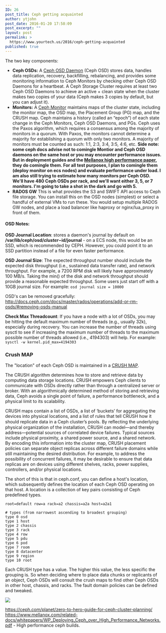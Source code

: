```yaml
---
ID: 26
post_title: Ceph getting acquainted
author: ytjohn
post_date: 2016-01-20 17:58:09
post_excerpt: ""
layout: post
permalink: >
  https://www.yourtech.us/2016/ceph-getting-acquainted
published: true
---
```

The two key components:

  * **Ceph OSDs:** A [Ceph OSD Daemon](http://docs.ceph.com/docs/master/glossary/#term-ceph-osd-daemon) (Ceph OSD) stores data, handles data replication, recovery, backfilling, rebalancing, and provides some monitoring information to Ceph Monitors by checking other Ceph OSD Daemons for a heartbeat. A Ceph Storage Cluster requires at least two Ceph OSD Daemons to achieve an active + clean state when the cluster makes two copies of your data (Ceph makes 3 copies by default, but you can adjust it).
  * **Monitors:** A [Ceph Monitor](http://docs.ceph.com/docs/master/glossary/#term-ceph-monitor) maintains maps of the cluster state, including the monitor map, the OSD map, the Placement Group (PG) map, and the CRUSH map. Ceph maintains a history (called an “epoch”) of each state change in the Ceph Monitors, Ceph OSD Daemons, and PGs.  Ceph uses the Paxos algorithm, which requires a consensus among the majority of monitors in a quorum. With Paxos, the monitors cannot determine a majority for establishing a quorum with only two monitors. A majority of monitors must be counted as such: 1:1, 2:3, 3:4, 3:5, 4:6, etc.  __Side note: some ceph docs advise not to comingle Montior and Ceph OSD daemons on the same host or you may encounter performance issues. But in deployment guides and the [Mellanox high performance paper](https://www.mellanox.com/related-docs/whitepapers/WP_Deploying_Ceph_over_High_Performance_Networks.pdf), they do comingle them. For all test purposes, I plan to comingle them (deploy monitor on ecs nodes) and evaluate performance under load. I am also still trying to estimate how many monitors per Ceph OSD.  We'll have 480 Ceph OSDs per rack, and we'll want either 3, 5, or 7 monitors. I'm going to take a shot in the dark and go with 5.__
  * **RADOS GW**  This is what provides the S3 and SWIFT API access to Ceph file storage. You can install this on the OSD nodes (simplest) or select a handful of external VMs to run these. You would setup multiple RADOS GW nodes, and place a load balancer like haproxy or nginx/lua_proxy in front of them.

#### OSD Notes:

**OSD Journal Location**: stores a daemon's journal by default on **/var/lib/ceph/osd/$cluster-$id/journal** - on a ECS node, this would be an SSD, which is recommended by CEPH.  However, you could point it to an SSD partition instead of a file for even faster performance.

**OSD Journal Size**: The expected throughput number should include the expected disk throughput (i.e., sustained data transfer rate), and network throughput. For example, a 7200 RPM disk will likely have approximately 100 MB/s. Taking the min() of the disk and network throughput should provide a reasonable expected throughput. Some users just start off with a 10GB journal size. For example:
`osd journal size = 10000`

OSD's can be removed gracefully: http://docs.ceph.com/docs/master/rados/operations/add-or-rm-osds/#removing-osds-manual

**Check Max Threadcount**: If you have a node with a lot of OSDs, you may be hitting the default maximum number of threads (e.g., usually 32k), especially during recovery. You can increase the number of threads using sysctl to see if increasing the maximum number of threads to the maximum possible number of threads allowed (i.e., 4194303) will help. For example:
`sysctl -w kernel.pid_max=4194303`

### Crush MAP

The "location" of each Ceph OSD is maintained in a [CRUSH MAP](http://docs.ceph.com/docs/master/rados/operations/crush-map/).

The CRUSH algorithm determines how to store and retrieve data by computing data storage locations. CRUSH empowers Ceph clients to communicate with OSDs directly rather than through a centralized server or broker. With an algorithmically determined method of storing and retrieving data, Ceph avoids a single point of failure, a performance bottleneck, and a physical limit to its scalability.

CRUSH maps contain a list of OSDs, a list of ‘buckets’ for aggregating the devices into physical locations, and a list of rules that tell CRUSH how it should replicate data in a Ceph cluster’s pools. By reﬂecting the underlying physical organization of the installation, CRUSH can model—and thereby address—potential sources of correlated device failures. Typical sources include physical proximity, a shared power source, and a shared network. By encoding this information into the cluster map, CRUSH placement policies can separate object replicas across different failure domains while still maintaining the desired distribution. For example, to address the possibility of concurrent failures, it may be desirable to ensure that data replicas are on devices using different shelves, racks, power supplies, controllers, and/or physical locations.

The short of this is that in ceph.conf, you can define a host's location, which subsequently defines the location of each Ceph OSD operating on that host. A location is a collection of key pairs consisting of Ceph predefined types.

````
root=default row=a rack=a2 chassis=a2a host=a2a1

# types (from narrowest ascending to broadest grouping)
type 0 osd
type 1 host
type 2 chassis
type 3 rack
type 4 row
type 5 pdu
type 6 pod
type 7 room
type 8 datacenter
type 9 region
type 10 root
````

Each CRUSH type has a value. The higher this value, the less specific the grouping is.  So when deciding where to place data chunks or replicants of an object, Ceph OSDs will consult the crush maps to find other Ceph OSDs in other host, chassis, and racks. The fault domain policies can be defined and tweaked.

<img src="https://static.yourtech.us/media/uploads/imports/ditaa-91dff8176c752894890e24c5e8844d0fdfb8a890.png">

https://ceph.com/planet/zero-to-hero-guide-for-ceph-cluster-planning/
https://www.mellanox.com/related-docs/whitepapers/WP_Deploying_Ceph_over_High_Performance_Networks.pdf  - High performance ceph builds.